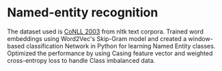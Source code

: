# Named-entity recognition

The dataset used is [CoNLL 2003](https://www.clips.uantwerpen.be/conll2003/ner/) from nltk text corpora. Trained word embeddings using Word2Vec's Skip-Gram model and created a window-based classification Network in Python for learning Named Entity classes.
Optimized the performance by using Casing feature vector and weighted cross-entropy loss to handle Class imbalanced data.
